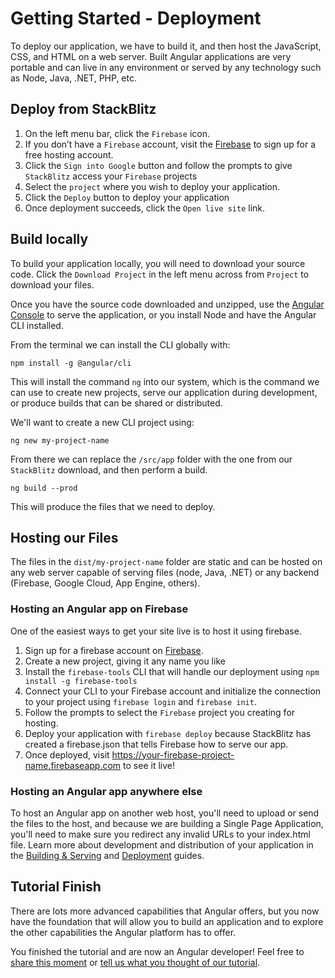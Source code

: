 # Getting Started - Deployment

To deploy our application, we have to build it, and then host the JavaScript, CSS, and HTML on a web server. Built Angular applications are very portable and can live in any environment or served by any technology such as Node, Java, .NET, PHP, etc.

## Deploy from StackBlitz

1. On the left menu bar, click the `Firebase` icon.
1. If you don’t have a `Firebase` account, visit the [Firebase](https://firebase.google.com/) to sign up for a free hosting account.
1. Click the `Sign into Google` button and follow the prompts to give `StackBlitz` access your `Firebase` projects
1. Select the `project` where you wish to deploy your application.
1. Click the `Deploy` button to deploy your application
1. Once deployment succeeds, click the `Open live site` link.

## Build locally

To build your application locally, you will need to download your source code. Click the `Download Project` in the left menu across from `Project` to download your files.

Once you have the source code downloaded and unzipped, use the [Angular Console](https://angularconsole.com) to serve the application, or you install Node and have the Angular CLI installed.

From the terminal we can install the CLI globally with:

`npm install -g @angular/cli`

This will install the command `ng` into our system, which is the command we can use to create new projects, serve our application during development, or produce builds that can be shared or distributed.

We'll want to create a new CLI project using:

`ng new my-project-name`

From there we can replace the `/src/app` folder with the one from our `StackBlitz` download, and then perform a build.

`ng build --prod`

This will produce the files that we need to deploy.

## Hosting our Files

The files in the `dist/my-project-name` folder are static and can be hosted on any web server capable of serving files (node, Java, .NET) or any backend (Firebase, Google Cloud, App Engine, others).

### Hosting an Angular app on Firebase

One of the easiest ways to get your site live is to host it using firebase.

1. Sign up for a firebase account on [Firebase](https://firebase.google.com/).
1. Create a new project, giving it any name you like
1. Install the `firebase-tools` CLI that will handle our deployment using `npm install -g firebase-tools`
1. Connect your CLI to your Firebase account and initialize the connection to your project using `firebase login` and `firebase init`.
1. Follow the prompts to select the `Firebase` project you creating for hosting.
1. Deploy your application with `firebase deploy` because StackBlitz has created a firebase.json that tells Firebase how to serve our app.
1. Once deployed, visit https://your-firebase-project-name.firebaseapp.com to see it live!

### Hosting an Angular app anywhere else

To host an Angular app on another web host, you'll need to upload or send the files to the host, and because we are building a Single Page Application, you'll need to make sure you redirect any invalid URLs to your index.html file. Learn more about development and distribution of your application in the [Building & Serving](build) and [Deployment](guide/deployment) guides.

## Tutorial Finish

There are lots more advanced capabilities that Angular offers, but you now have the foundation that will allow you to build an application and to explore the other capabilities the Angular platform has to offer.

You finished the tutorial and are now an Angular developer! Feel free to [share this moment](#) or [tell us what you thought of our tutorial](#).


